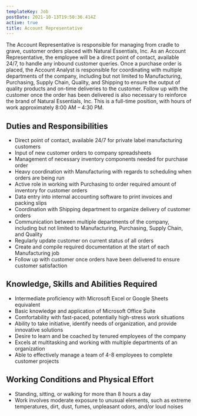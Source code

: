 ```yaml
---
templateKey: Job
postDate: 2021-10-13T19:50:36.414Z
active: true
title: Account Representative
---
```

The Account Representative is responsible for managing from cradle to grave,
customer orders placed with Natural Essentials, Inc.  As an Account
Representative, the employee will be a direct point of contact, available 24/7,
to handle any inbound customer queries.  Once a purchase order is placed, the
Account Analyst is responsible for coordinating with multiple departments of the
company, including but not limited to Manufacturing, Purchasing, Supply Chain,
Quality, and Shipping to ensure the output of quality products and on-time
deliveries to the customer.  Follow up with the customer once the order has been
delivered is also necessary to reinforce the brand of Natural Essentials, Inc.
This is a full-time position, with hours of work approximately 8:00 AM – 4:30 PM.

## Duties and Responsibilities

- Direct point of contact, available 24/7 for private label manufacturing
  customers
- Input of new customer orders to company spreadsheets
- Management of necessary inventory components needed for purchase order
- Heavy coordination with Manufacturing with regards to scheduling when orders
  are being run
- Active role in working with Purchasing to order required amount of inventory
  for customer orders
- Data entry into internal accounting software to print invoices and packing
  slips
- Coordination with Shipping department to organize delivery of customer orders
- Communication between multiple departments of the company, including but not
  limited to Manufacturing, Purchasing, Supply Chain, and Quality
- Regularly update customer on current status of all orders
- Create and compile required documentation at the start of each Manufacturing
  job
- Follow up with customer once orders have been delivered to ensure customer
  satisfaction


## Knowledge, Skills and Abilities Required

- Intermediate proficiency with Microsoft Excel or Google Sheets equivalent
- Basic knowledge and application of Microsoft Office Suite
- Comfortability with fast-paced, potentially high-stress work situations
- Ability to take initiative, identify needs of organization, and provide
  innovative solutions
- Desire to learn and be coached by tenured employees of the company
- Excels at multitasking and working with multiple departments of an
  organization
- Able to effectively manage a team of 4-8 employees to complete customer
  projects

## Working Conditions and Physical Effort

- Standing, sitting, or walking for more than 8 hours a day
- Work involves moderate exposure to unusual elements, such as extreme
  temperatures, dirt, dust, fumes, unpleasant odors, and/or loud noises
